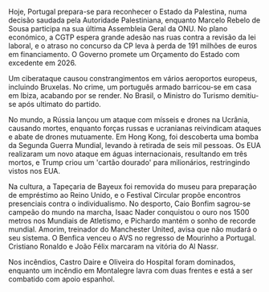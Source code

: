 Hoje, Portugal prepara-se para reconhecer o Estado da Palestina, numa decisão saudada pela Autoridade Palestiniana, enquanto Marcelo Rebelo de Sousa participa na sua última Assembleia Geral da ONU. No plano económico, a CGTP espera grande adesão nas ruas contra a revisão da lei laboral, e o atraso no concurso da CP leva à perda de 191 milhões de euros em financiamento. O Governo promete um Orçamento do Estado com excedente em 2026.

Um ciberataque causou constrangimentos em vários aeroportos europeus, incluindo Bruxelas. No crime, um português armado barricou-se em casa em Ibiza, acabando por se render. No Brasil, o Ministro do Turismo demitiu-se após ultimato do partido.

No mundo, a Rússia lançou um ataque com mísseis e drones na Ucrânia, causando mortes, enquanto forças russas e ucranianas reivindicam ataques e abate de drones mutuamente. Em Hong Kong, foi descoberta uma bomba da Segunda Guerra Mundial, levando à retirada de seis mil pessoas. Os EUA realizaram um novo ataque em águas internacionais, resultando em três mortos, e Trump criou um 'cartão dourado' para milionários, restringindo vistos nos EUA.

Na cultura, a Tapeçaria de Bayeux foi removida do museu para preparação de empréstimo ao Reino Unido, e o Festival Circular propõe encontros presenciais contra o individualismo. No desporto, Caio Bonfim sagrou-se campeão do mundo na marcha, Isaac Nader conquistou o ouro nos 1500 metros nos Mundiais de Atletismo, e Pichardo mantém o sonho de recorde mundial. Amorim, treinador do Manchester United, avisa que não mudará o seu sistema. O Benfica venceu o AVS no regresso de Mourinho a Portugal. Cristiano Ronaldo e João Félix marcaram na vitória do Al Nassr.

Nos incêndios, Castro Daire e Oliveira do Hospital foram dominados, enquanto um incêndio em Montalegre lavra com duas frentes e está a ser combatido com apoio espanhol.